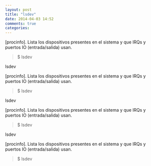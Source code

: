 ```yaml
---
layout: post
title: "lsdev"
date: 2014-04-03 14:52
comments: true
categories: 
---
```

[procinfo]. Lista los dispositivos presentes en el sistema y que IRQs y puertos IO (entrada/salida) usan.

>$ lsdev

lsdev

[procinfo]. Lista los dispositivos presentes en el sistema y que IRQs y puertos IO (entrada/salida) usan.

>$ lsdev

lsdev

[procinfo]. Lista los dispositivos presentes en el sistema y que IRQs y puertos IO (entrada/salida) usan.

>$ lsdev

lsdev

[procinfo]. Lista los dispositivos presentes en el sistema y que IRQs y puertos IO (entrada/salida) usan.

>$ lsdev

